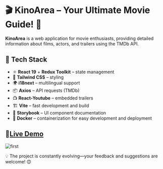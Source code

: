 # 🎬 KinoArea – Your Ultimate Movie Guide! 🎥  

**KinoArea** is a web application for movie enthusiasts, providing detailed information about films, actors, and trailers using the TMDb API.  

## 🚀 Tech Stack  
- ⚛ **React 19** + **Redux Toolkit** – state management  
- 🎨 **Tailwind CSS** – styling  
- 🌍 **i18next** – multilingual support  
- 📦 **Axios** – API requests (TMDb)  
- 📺 **React-Youtube** – embedded trailers  
- 🏗 **Vite** – fast development and build  
- 📖 **Storybook** – UI component documentation
- 🐳 **Docker** – containerization for easy development and deployment  

## 🔗[Live Demo](https://fillart.github.io/kinoarea/)  

![first](https://github.com/user-attachments/assets/6778517a-3f4a-4fb2-b1dc-16185dfbf5b6)

💡 The project is constantly evolving—your feedback and suggestions are welcome! 😊
